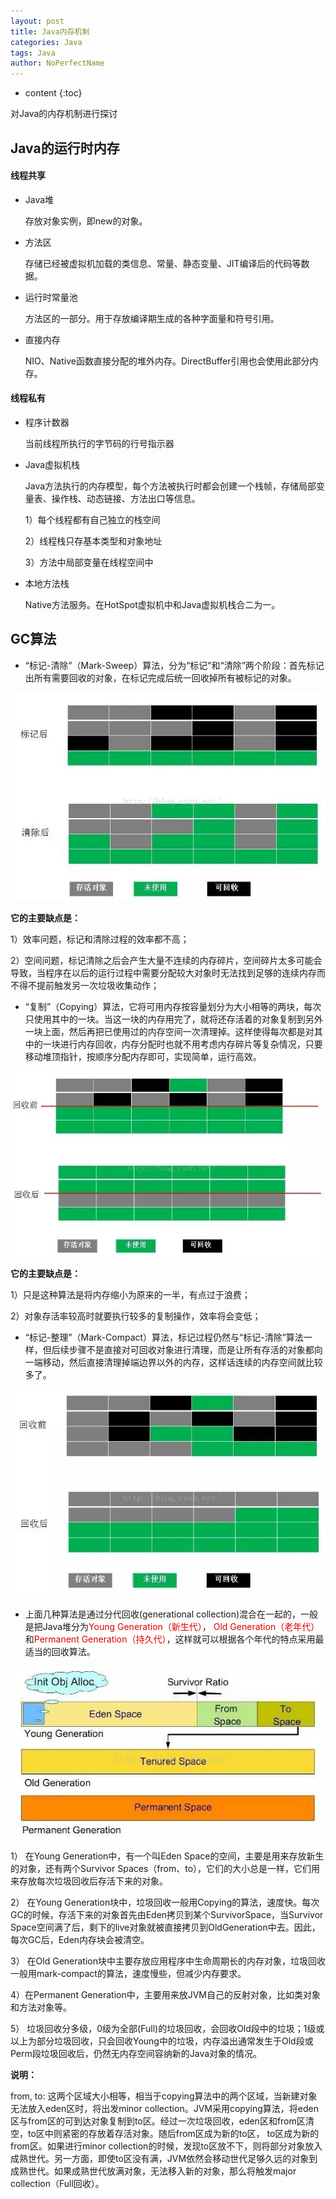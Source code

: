 ```yaml
---
layout: post
title: Java内存机制
categories: Java
tags: Java
author: NoPerfectName
---
```


* content
{:toc}

对Java的内存机制进行探讨





## Java的运行时内存
#### 线程共享

- Java堆

  存放对象实例，即new的对象。

  

- 方法区

  存储已经被虚拟机加载的类信息、常量、静态变量、JIT编译后的代码等数据。

  

- 运行时常量池

  方法区的一部分。用于存放编译期生成的各种字面量和符号引用。

  

- 直接内存

  NIO、Native函数直接分配的堆外内存。DirectBuffer引用也会使用此部分内存。

  

#### 线程私有

- 程序计数器

  当前线程所执行的字节码的行号指示器

  

- Java虚拟机栈

  Java方法执行的内存模型，每个方法被执行时都会创建一个栈帧，存储局部变量表、操作栈、动态链接、方法出口等信息。

  1）每个线程都有自己独立的栈空间

  2）线程栈只存基本类型和对象地址

  3）方法中局部变量在线程空间中

  

- 本地方法栈

  Native方法服务。在HotSpot虚拟机中和Java虚拟机栈合二为一。

  

## GC算法

* “标记-清除”（Mark-Sweep）算法，分为“标记”和“清除”两个阶段：首先标记出所有需要回收的对象，在标记完成后统一回收掉所有被标记的对象。

![Image_text](https://github.com/NoPerfectName/NoPerfectName.github.io/blob/master/images/java%E5%86%85%E5%AD%98/0.jpg?row=true)

   **它的主要缺点是：**

  1）效率问题，标记和清除过程的效率都不高；

   2）空间问题，标记清除之后会产生大量不连续的内存碎片，空间碎片太多可能会导致，当程序在以后的运行过程中需要分配较大对象时无法找到足够的连续内存而不得不提前触发另一次垃圾收集动作；



* “复制”（Copying）算法，它将可用内存按容量划分为大小相等的两块，每次只使用其中的一块。当这一块的内存用完了，就将还存活着的对象复制到另外一块上面，然后再把已使用过的内存空间一次清理掉。这样使得每次都是对其中的一块进行内存回收，内存分配时也就不用考虑内存碎片等复杂情况，只要移动堆顶指针，按顺序分配内存即可，实现简单，运行高效。

![Image_text](https://github.com/NoPerfectName/NoPerfectName.github.io/blob/master/images/java%E5%86%85%E5%AD%98/1.jpg)

**它的主要缺点是：**


1）只是这种算法是将内存缩小为原来的一半，有点过于浪费；

2）对象存活率较高时就要执行较多的复制操作，效率将会变低；



* “标记-整理”（Mark-Compact）算法，标记过程仍然与“标记-清除”算法一样，但后续步骤不是直接对可回收对象进行清理，而是让所有存活的对象都向一端移动，然后直接清理掉端边界以外的内存，这样话连续的内存空间就比较多了。

![Image_text](https://github.com/NoPerfectName/NoPerfectName.github.io/blob/master/images/java%E5%86%85%E5%AD%98/2.jpg)



* 上面几种算法是通过分代回收(generational collection)混合在一起的，一般是把Java堆分为<font color='#dd0000'>Young Generation（新生代）</font>， <font color='#dd0000'> Old Generation（老年代）</font> 和<font color='#dd0000'>Permanent Generation（持久代）</font>，这样就可以根据各个年代的特点采用最适当的回收算法。

![Image_text](https://github.com/NoPerfectName/NoPerfectName.github.io/blob/master/images/java%E5%86%85%E5%AD%98/3.jpg)

1） 在Young Generation中，有一个叫Eden Space的空间，主要是用来存放新生的对象，还有两个Survivor Spaces（from、to），它们的大小总是一样，它们用来存放每次垃圾回收后存活下来的对象。

2） 在Young Generation块中，垃圾回收一般用Copying的算法，速度快。每次GC的时候，存活下来的对象首先由Eden拷贝到某个SurvivorSpace，当Survivor Space空间满了后，剩下的live对象就被直接拷贝到OldGeneration中去。因此，每次GC后，Eden内存块会被清空。

3） 在Old Generation块中主要存放应用程序中生命周期长的内存对象，垃圾回收一般用mark-compact的算法，速度慢些，但减少内存要求。

4）在Permanent Generation中，主要用来放JVM自己的反射对象，比如类对象和方法对象等。

5） 垃圾回收分多级，0级为全部(Full)的垃圾回收，会回收Old段中的垃圾；1级或以上为部分垃圾回收，只会回收Young中的垃圾，内存溢出通常发生于Old段或Perm段垃圾回收后，仍然无内存空间容纳新的Java对象的情况。

**说明：**

from, to: 这两个区域大小相等，相当于copying算法中的两个区域，当新建对象无法放入eden区时，将出发minor collection。JVM采用copying算法，将eden区与from区的可到达对象复制到to区。经过一次垃圾回收，eden区和from区清空，to区中则紧密的存放着存活对象。随后from区成为新的to区， to区成为新的from区。如果进行minor collection的时候，发现to区放不下，则将部分对象放入成熟世代。另一方面，即使to区没有满，JVM依然会移动世代足够久远的对象到成熟世代。如果成熟世代放满对象，无法移入新的对象，那么将触发major collection（Full回收）。



